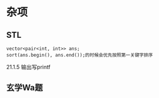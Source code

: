 # 杂项

## STL

```
vector<pair<int, int>> ans;
sort(ans.begin(), ans.end());的时候会优先按照第一关键字排序
```

21.1.5 输出写printf

## 玄学Wa题

